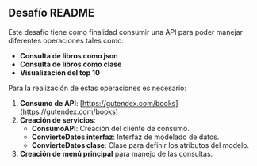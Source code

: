 ## Desafío README

Este desafío tiene como finalidad consumir una API para poder manejar diferentes operaciones tales como:
   - **Consulta de libros como json**
   - **Consulta de libros como clase**
   - **Visualización del top 10**

Para la realización de estas operaciones es necesario:
1. **Consumo de API**: [https://gutendex.com/books](https://gutendex.com/books)
2. **Creación de servicios**:
   - **ConsumoAPI**: Creación del cliente de consumo.
   - **ConvierteDatos interfaz**: Interfaz de modelado de datos.
   - **ConvierteDatos clase**: Clase para definir los atributos del modelo.
3. **Creación de menú principal** para manejo de las consultas.
